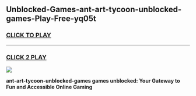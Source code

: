 
## Unblocked-Games-ant-art-tycoon-unblocked-games-Play-Free-yq05t
<h3>
<a href="https://premium76.site?title=ant-art-tycoon-unblocked-games&ref=23A">CLICK TO PLAY</a></h3>
<hr>

<h3>
<a href="https://premium76.site?title=ant-art-tycoon-unblocked-games&ref=23A">CLICK 2 PLAY</a>
  
</h3>

<a href="https://premium76.site?title=ant-art-tycoon-unblocked-games&ref=23A"><img src="https://clearcache.store/games.png"></a>


**ant-art-tycoon-unblocked-games games unblocked: Your Gateway to Fun and Accessible Online Gaming**
